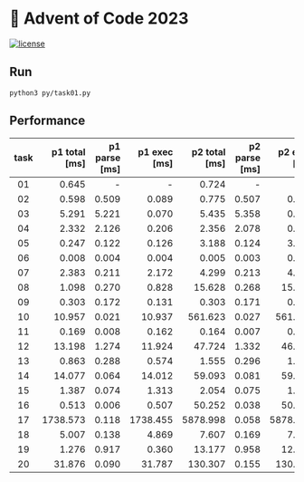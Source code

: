 # 🎄 Advent of Code 2023

[![license](https://img.shields.io/badge/license-MIT-blue.svg)](https://github.com/ZepZep/advent-of-code-2023/blob/main/LICENSE)

## Run
```
python3 py/task01.py
```

## Performance
| task | p1 total [ms] | p1 parse [ms] | p1 exec [ms]  | p2 total [ms] | p2 parse [ms] | p2 exec [ms]  |
|:----:|--------------:|--------------:|--------------:|--------------:|--------------:|--------------:|
|  01  |      0.645    |       -       |       -       |      0.724    |       -       |       -       |
|  02  |      0.598    |      0.509    |      0.089    |      0.775    |      0.507    |      0.268    |
|  03  |      5.291    |      5.221    |      0.070    |      5.435    |      5.358    |      0.077    |
|  04  |      2.332    |      2.126    |      0.206    |      2.356    |      2.078    |      0.278    |
|  05  |      0.247    |      0.122    |      0.126    |      3.188    |      0.124    |      3.064    |
|  06  |      0.008    |      0.004    |      0.004    |      0.005    |      0.003    |      0.002    |
|  07  |      2.383    |      0.211    |      2.172    |      4.299    |      0.213    |      4.086    |
|  08  |      1.098    |      0.270    |      0.828    |     15.628    |      0.268    |     15.360    |
|  09  |      0.303    |      0.172    |      0.131    |      0.303    |      0.171    |      0.132    |
|  10  |     10.957    |      0.021    |     10.937    |    561.623    |      0.027    |    561.596    |
|  11  |      0.169    |      0.008    |      0.162    |      0.164    |      0.007    |      0.157    |
|  12  |     13.198    |      1.274    |     11.924    |     47.724    |      1.332    |     46.392    |
|  13  |      0.863    |      0.288    |      0.574    |      1.555    |      0.296    |      1.259    |
|  14  |     14.077    |      0.064    |     14.012    |     59.093    |      0.081    |     59.012    |
|  15  |      1.387    |      0.074    |      1.313    |      2.054    |      0.075    |      1.979    |
|  16  |      0.513    |      0.006    |      0.507    |     50.252    |      0.038    |     50.214    |
|  17  |    1738.573   |      0.118    |    1738.455   |    5878.998   |      0.058    |    5878.939   |
|  18  |      5.007    |      0.138    |      4.869    |      7.607    |      0.169    |      7.438    |
|  19  |      1.276    |      0.917    |      0.360    |     13.177    |      0.958    |     12.219    |
|  20  |     31.876    |      0.090    |     31.787    |    130.307    |      0.155    |    130.152    |
